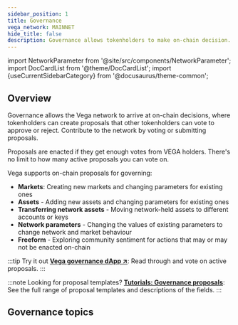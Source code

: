```yaml
---
sidebar_position: 1
title: Governance
vega_network: MAINNET
hide_title: false
description: Governance allows tokenholders to make on-chain decision.
---
```

import NetworkParameter from '@site/src/components/NetworkParameter';
import DocCardList from '@theme/DocCardList';
import {useCurrentSidebarCategory} from '@docusaurus/theme-common';

## Overview
Governance allows the Vega network to arrive at on-chain decisions, where tokenholders can create proposals that other tokenholders can vote to approve or reject. Contribute to the network by voting or submitting proposals.

Proposals are enacted if they get enough votes from VEGA holders. There's no limit to how many active proposals you can vote on.

Vega supports on-chain proposals for governing:
* **Markets**: Creating new markets and changing parameters for existing ones
* **Assets** - Adding new assets and changing parameters for existing ones
* **Transferring network assets** - Moving network-held assets to different accounts or keys
* **Network parameters** - Changing the values of existing parameters to change network and market behaviour
* **Freeform** - Exploring community sentiment for actions that may or may not be enacted on-chain

:::tip Try it out
**[Vega governance dApp ↗](https://governance.vega.xyz)**: Read through and vote on active proposals.
:::

:::note Looking for proposal templates?
**[Tutorials: Governance proposals](../../tutorials/proposals/index.md)**: See the full range of proposal templates and descriptions of the fields.
:::

## Governance topics
<DocCardList items={useCurrentSidebarCategory().items}/>